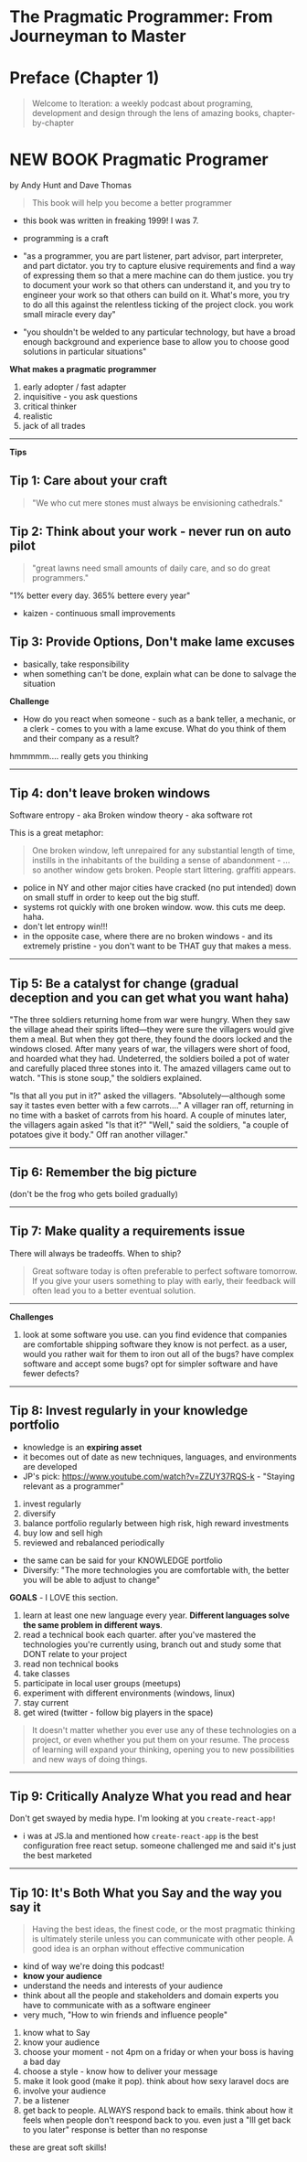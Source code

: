 # The Pragmatic Programmer: From Journeyman to Master

# Preface (Chapter 1)

> Welcome to Iteration: a weekly podcast about programing, development and design through the lens of amazing books, chapter-by-chapter

# NEW BOOK Pragmatic Programer 
by Andy Hunt and Dave Thomas

> This book will help you become a better programmer

* this book was written in freaking 1999! I was 7.

* programming is a craft
* "as a programmer, you are part listener, part advisor, part interpreter, and part dictator. you try to capture elusive requirements and find a way of expressing them so that a mere machine can do them justice. you try to document your work so that others can understand it, and you try to engineer your work so that others can build on it. What's more, you try to do all this against the relentless ticking of the project clock. you work small miracle every day"
* "you shouldn't be welded to any particular technology, but have a broad enough background and experience base to allow you to choose good solutions in particular situations"

__What makes a pragmatic programmer__

1. early adopter / fast adapter
2. inquisitive - you ask questions
3. critical thinker
4. realistic
5. jack of all trades

---

__Tips__

## Tip 1: Care about your craft

> "We who cut mere stones must always be envisioning cathedrals."

## Tip 2: Think about your work - never run on auto pilot

> "great lawns need small amounts of daily care, and so do great programmers."

"1% better every day. 365% bettere every year" 

* kaizen - continuous small improvements

## Tip 3: Provide Options, Don't make lame excuses

* basically, take responsibility
* when something can't be done, explain what can be done to salvage the situation

__Challenge__

* How do you react when someone - such as a bank teller, a mechanic, or a clerk - comes to you with a lame excuse. What do you think of them and their company as a result?

hmmmmm.... really gets you thinking

---

## Tip 4: don't leave broken windows

Software entropy - aka Broken window theory - aka software rot

This is a great metaphor:

> One broken window, left unrepaired for any substantial length of time, instills in the inhabitants of the building a sense of abandonment - ... so another window gets broken. People start littering. graffiti appears.

* police in NY and other major cities have cracked (no put intended) down on small stuff in order to keep out the big stuff.
* systems rot quickly with one broken window. wow. this cuts me deep. haha.
* don't let entropy win!!!
* in the opposite case, where there are no broken windows - and its extremely pristine - you don't want to be THAT guy that makes a mess.

---

## Tip 5: Be a catalyst for change (gradual deception and you can get what you want haha)


"The three soldiers returning home from war were hungry. When they saw the village ahead their spirits lifted—they were sure the villagers would give them a meal. But when they got there, they found the doors locked and the windows closed. After many years of war, the villagers were short of food, and hoarded what they had. Undeterred, the soldiers boiled a pot of water and carefully placed three stones into it. The amazed villagers came out to watch. "This is stone soup," the soldiers explained. 

"Is that all you put in it?" asked the villagers. "Absolutely—although some say it tastes even better with a few carrots...." A villager ran off, returning in no time with a basket of carrots from his hoard. A couple of minutes later, the villagers again asked "Is that it?" "Well," said the soldiers, "a couple of potatoes give it body." Off ran another villager."



---

## Tip 6: Remember the big picture

(don't be the frog who gets boiled gradually)

---

## Tip 7: Make quality a requirements issue

There will always be tradeoffs. When to ship?

> Great software today is often preferable to perfect software tomorrow. If you give your users something to play with early, their feedback will often lead you to a better eventual solution.

---

__Challenges__

1. look at some software you use. can you find evidence that companies are comfortable shipping software they know is not perfect. as a user, would you rather wait for them to iron out all of the bugs? have complex software and accept some bugs? opt for simpler software and have fewer defects?

---

## Tip 8: Invest regularly in your knowledge portfolio

* knowledge is an **expiring asset**
* it becomes out of date as new techniques, languages, and environments are developed
* JP's pick: https://www.youtube.com/watch?v=ZZUY37RQS-k - "Staying relevant as a programmer"

1. invest regularly
2. diversify
3. balance portfolio regularly between high risk, high reward investments
4. buy low and sell high
5. reviewed and rebalanced periodically



* the same can be said for your KNOWLEDGE portfolio
* Diversify: "The more technologies you are comfortable with, the better you will be able to adjust to change"

__GOALS__ - I LOVE this section.

1. learn at least one new language every year. __Different languages solve the same problem in different ways__.
2. read a technical book each quarter. after you've mastered the technologies you're currently using, branch out and study some that DONT relate to your project
3. read non technical books
4. take classes
5. participate in local user groups (meetups)
6. experiment with different environments (windows, linux)
7. stay current
8. get wired (twitter - follow big players in the space)

> It doesn't matter whether you ever use any of these technologies on a project, or even whether you put them on your resume. The process of learning will expand your thinking, opening you to new possibilities and new ways of doing things.

---

## Tip 9: Critically Analyze What you read and hear

Don't get swayed by media hype. I'm looking at you `create-react-app!`

* i was at JS.la and mentioned how `create-react-app` is the best configuration free react setup. someone challenged me and said it's just the best marketed

---

## Tip 10: It's Both What you Say and the way you say it

> Having the best ideas, the finest code, or the most pragmatic thinking is ultimately sterile unless you can communicate with other people. A good idea is an orphan without effective communication

* kind of way we're doing this podcast!
* __know your audience__
* understand the needs and interests of your audience
* think about all the people and stakeholders and domain experts you have to communicate with as a software engineer
* very much, "How to win friends and influence people"

1. know what to Say
2. know your audience
3. choose your moment - not 4pm on a friday or when your boss is having a bad day
4. choose a style - know how to deliver your message
5. make it look good (make it pop). think about how sexy laravel docs are
6. involve your audience
7. be a listener
8. get back to people. ALWAYS respond back to emails. think about how it feels when people don't reespond back to you. even just a "Ill get back to you later" response is better than no response

these are great soft skills!
